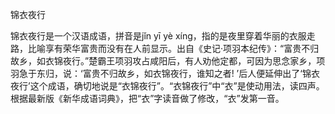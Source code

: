 

锦衣夜行

锦衣夜行是一个汉语成语，拼音是jǐn yī yè xíng，指的是夜里穿着华丽的衣服走路，比喻享有荣华富贵而没有在人前显示。出自《史记·项羽本纪传》：“富贵不归故乡，如衣锦夜行。”楚霸王项羽攻占咸阳后，有人劝他定都，可因为思念家乡，项羽急于东归，说：‘富贵不归故乡，如衣锦夜行，谁知之者! ’后人便延伸出了‘锦衣夜行’这个成语，确切地说是“衣锦夜行”。“衣锦夜行”中“衣”是使动用法，读四声。根据最新版《新华成语词典》，把“衣”字读音做了修改，“衣”发第一音。